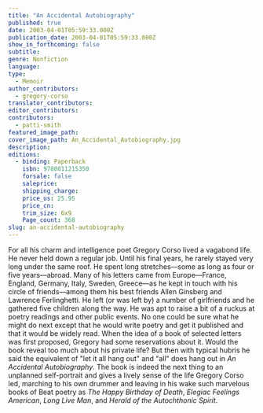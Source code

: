 ```yaml
---
title: "An Accidental Autobiography"
published: true
date: 2003-04-01T05:59:33.000Z
publication_date: 2003-04-01T05:59:33.000Z
show_in_forthcoming: false
subtitle:
genre: Nonfiction
language:
type:
  - Memoir
author_contributors:
  - gregory-corso
translator_contributors:
editor_contributors:
contributors:
  - patti-smith
featured_image_path:
cover_image_path: An_Accidental_Autobiography.jpg
description:
editions:
  - binding: Paperback
    isbn: 9780811215350
    forsale: false
    saleprice:
    shipping_charge:
    price_us: 25.95
    price_cn:
    trim_size: 6x9
    Page_count: 368
slug: an-accidental-autobiography
---
```


For all his charm and intelligence poet Gregory Corso lived a vagabond life. He never held down a regular job. Until his final years, he rarely stayed very long under the same roof. He spent long stretches––some as long as four or five years––abroad. Many of his letters came from Europe––France, England, Germany, Italy, Sweden, Greece––as he kept in touch with his circle of friends––among them his best friends Allen Ginsberg and Lawrence Ferlinghetti. He left (or was left by) a number of girlfriends and he gathered five children along the way. He was apt to raise a bit of a ruckus at poetry readings and other public events. No one could be sure what he might do next except that he would write poetry and get it published and that it would be widely read. When the idea of a book of selected letters was first proposed, Gregory had some reservations about it. Would the book reveal too much about his private life? But then with typical hubris he said the equivalent of "let it all hang out" and "all" does hang out in _An Accidental Autobiography_. The book is indeed the next thing to an unplanned self-portrait and gives a lively sense of the life Gregory Corso led, marching to his own drummer and leaving in his wake such marvelous books of Beat poetry as _The Happy Birthday of Death_, _Elegiac Feelings American_, _Long Live Man_, and _Herald of the Autochthonic Spirit_.

